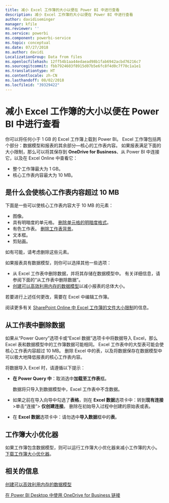 ```yaml
---
title: 减小 Excel 工作簿的大小以便在 Power BI 中进行查看
description: 减小 Excel 工作簿的大小以便在 Power BI 中进行查看
author: davidiseminger
manager: kfile
ms.reviewer: ''
ms.service: powerbi
ms.component: powerbi-service
ms.topic: conceptual
ms.date: 07/27/2018
ms.author: davidi
LocalizationGroup: Data from files
ms.openlocfilehash: 12ff54b1aa44edaead98b1fab6942acbd76216c7
ms.sourcegitcommit: fbb7924603f8915d07b5e6fc8f4d0c7f70c1a1e1
ms.translationtype: HT
ms.contentlocale: zh-CN
ms.lasthandoff: 08/02/2018
ms.locfileid: "39329422"
---
```

# <a name="reduce-the-size-of-an-excel-workbook-to-view-it-in-power-bi"></a>减小 Excel 工作簿的大小以便在 Power BI 中进行查看
你可以将任何小于 1 GB 的 Excel 工作簿上载到 Power BI。 Excel 工作簿包括两个部分：数据模型和报表的其余部分—核心的工作表内容。 如果报表满足下面的大小限制，那么可以将其保存到 **OneDrive for Business**、从 Power BI 中连接它，以及在 Excel Online 中查看它：

* 整个工作簿最大为 1 GB。
* 核心工作表内容最大为 10 MB。

## <a name="what-makes-core-worksheet-contents-larger-than-10-mb"></a>是什么会使核心工作表内容超过 10 MB
下面是一些可以使核心工作表内容大于 10 MB 的元素：

* 图像。
* 具有明暗度的单元格。 [删除单元格的明暗度格式](https://support.office.com/article/Add-or-change-the-background-color-of-cells-ac10f131-b847-428f-b656-d65375fb815e)。
* 有色工作表。 [删除工作表背景](https://support.office.com/en-US/article/add-or-remove-a-sheet-background-3577a762-8450-4556-96a2-cc265abc00a8)。
* 文本框。
* 剪贴画。

如有可能，请考虑删除这些元素。 

如果报表具有数据模型，则你可以选择其他一些选项： 

* 从 Excel 工作表中删除数据，并将其存储在数据模型中。 有关详细信息，请参阅下面的“从工作表中删除数据”。 
* [创建可以高效利用内存的数据模型](https://support.office.com/article/Create-a-memory-efficient-Data-Model-using-Excel-2013-and-the-Power-Pivot-add-in-951c73a9-21c4-46ab-9f5e-14a2833b6a70)以减小报表的总体大小。

若要进行上述任何更改，需要在 Excel 中编辑工作簿。

阅读更多有关 [SharePoint Online 中 Excel 工作簿的文件大小限制](https://support.office.com/article/File-size-limits-for-workbooks-in-SharePoint-Online-9e5bc6f8-018f-415a-b890-5452687b325e)的信息。

## <a name="remove-data-from-worksheets"></a>从工作表中删除数据
如果从“Power Query”选项卡或“Excel 数据”选项卡中将数据导入 Excel，那么 Excel 表和数据模型中的工作簿数据可能相同。 Excel 工作表中的大型表可能会使核心工作表内容超过 10 MB。 删除 Excel 中的表，以及将数据保存在数据模型中可以极大地降低报表的核心工作表内容。 

将数据导入 Excel 时，请遵循以下提示：

* **在 Power Query 中**：取消选中**加载至工作表**框。
  
  数据将只导入到数据模型中，Excel 工作表中不含数据。
* 如果之前在导入向导中勾选了**表格**，则在 **Excel 数据**选项卡中：转到**现有连接** \>单击“连接”\> **仅创建连接**。 删除在初始导入过程中创建的原始表或表。
* 在 **Excel 数据**选项卡中：请勿选中**导入数据**框中的**表**。

## <a name="workbook-size-optimizer"></a>工作簿大小优化器
如果工作簿包含数据模型，则可以运行工作簿大小优化器来减小工作簿的大小。 [下载工作簿大小优化器](https://www.microsoft.com/en-us/download/details.aspx?id=38793)。

## <a name="related-info"></a>相关的信息
[创建可以高效利用内存的数据模型](https://support.office.com/article/Create-a-memory-efficient-Data-Model-using-Excel-2013-and-the-Power-Pivot-add-in-951c73a9-21c4-46ab-9f5e-14a2833b6a70)

[在 Power BI Desktop 中使用 OneDrive for Business 链接](desktop-use-onedrive-business-links.md)

